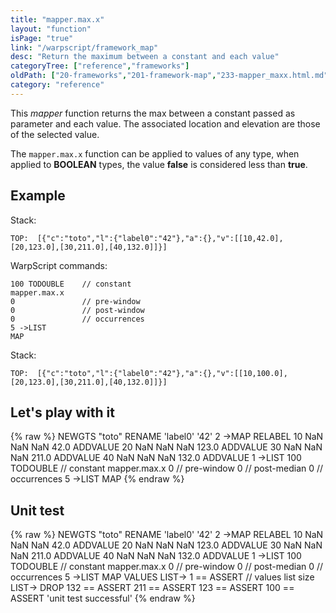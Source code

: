 ```yaml
---
title: "mapper.max.x"
layout: "function"
isPage: "true"
link: "/warpscript/framework_map"
desc: "Return the maximum between a constant and each value"
categoryTree: ["reference","frameworks"]
oldPath: ["20-frameworks","201-framework-map","233-mapper_maxx.html.md"]
category: "reference"
---
```

 

This *mapper* function returns the max between a constant passed as parameter and each value. The associated location and elevation are those of the selected value.

The `mapper.max.x` function can be applied to values of any type, when applied to **BOOLEAN** types, the value **false** is considered less than **true**.


## Example ##

Stack:

    TOP:  [{"c":"toto","l":{"label0":"42"},"a":{},"v":[[10,42.0],[20,123.0],[30,211.0],[40,132.0]]}]

WarpScript commands:

	100 TODOUBLE	// constant
    mapper.max.x
    0				// pre-window
    0				// post-window
    0				// occurrences
    5 ->LIST
    MAP

Stack: 

    TOP:  [{"c":"toto","l":{"label0":"42"},"a":{},"v":[[10,100.0],[20,123.0],[30,211.0],[40,132.0]]}]

## Let's play with it ##

{% raw %}
<warp10-warpscript-widget>NEWGTS "toto" RENAME 
'label0' '42' 2 ->MAP RELABEL
10 NaN NaN NaN  42.0 ADDVALUE
20 NaN NaN NaN 123.0 ADDVALUE
30 NaN NaN NaN 211.0 ADDVALUE
40 NaN NaN NaN 132.0 ADDVALUE
1 ->LIST
100 TODOUBLE 	// constant
mapper.max.x
0  				// pre-window
0  				// post-median
0  				// occurrences
5 ->LIST
MAP
</warp10-warpscript-widget>
{% endraw %}    


## Unit test ##

{% raw %}
<warp10-warpscript-widget>NEWGTS "toto" RENAME 
'label0' '42' 2 ->MAP RELABEL
10 NaN NaN NaN  42.0 ADDVALUE
20 NaN NaN NaN 123.0 ADDVALUE
30 NaN NaN NaN 211.0 ADDVALUE
40 NaN NaN NaN 132.0 ADDVALUE
1 ->LIST
100 TODOUBLE 	// constant
mapper.max.x
0  				// pre-window
0  				// post-median
0  				// occurrences
5 ->LIST
MAP
VALUES LIST-> 
1 == ASSERT   // values list size
LIST-> DROP
132 == ASSERT
211 == ASSERT
123 == ASSERT
100 == ASSERT
'unit test successful'
</warp10-warpscript-widget>
{% endraw %}        